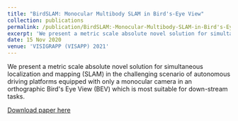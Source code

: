 ```yaml
---
title: "BirdSLAM: Monocular Multibody SLAM in Bird's-Eye View"
collection: publications
permalink: /publication/BirdSLAM:-Monocular-Multibody-SLAM-in-Bird's-Eye-View
excerpt: 'We present a metric scale absolute novel solution for simultaneous localization and mapping (SLAM) in the challenging scenario of autonomous driving platforms equipped with only a monocular camera.'
date: 15 Nov 2020
venue: 'VISIGRAPP (VISAPP) 2021'
---
```

<!-- paperurl: 'http://anirudharamesh.github.io/files/BirdSLAM.pdf' -->
<!-- citation: 'Your Name, You. (2010). &quot;Paper Title Number 2.&quot; <i>Journal 1</i>. 1(2).' -->
We present a metric scale absolute novel solution for simultaneous localization and mapping (SLAM) in the challenging scenario of autonomous driving platforms equipped with only a monocular camera in an orthographic Bird's Eye View (BEV) which is most suitable for down-stream tasks.

[Download paper here](https://arxiv.org/abs/2011.07613)

<!-- Recommended citation: Your Name, You. (2010). "Paper Title Number 2." <i>Journal 1</i>. 1(2). -->
